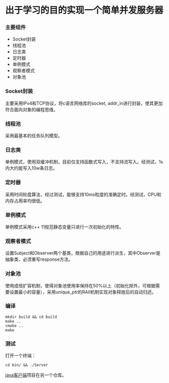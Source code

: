 # 出于学习的目的实现一个简单并发服务器

### 主要组件
-   Socket封装
-   线程池
-   日志类
-   定时器
-   单例模式
-   观察者模式
-   对象池

### Socket封装
主要采用IPv4和TCP协议，将c语言网络库的socket, addr_in进行封装，使其更加符合面向对象的编程思维。

### 线程池
采用最基本的任务队列模型。

### 日志类
单例模式，使用双缓冲机制，目前仅支持函数式写入，不支持流写入。经测试，1s内大约能写入10w条日志。

### 定时器
采用时间轮盘算法，经过测试，能够支持10ms粒度的准确定时。经测试，CPU和内存占用率均很低。

### 单例模式
单例模式采用c++ 11规范静态变量只进行一次初始化的特性。

### 观察者模式
设置Subject和Observer两个基类，根据自己的用途进行派生，其中Observer是抽象类，必须重写response方法。

### 对象池
使用成倍扩容机制，使得对象池使用率保持在50%以上（初始化除外，可根据需要设置最小的容量），采用unique_ptr的RAII机制实现对象释放后的自动归还。

### 编译
```
mkdir build && cd build
make ..
cmake ..
make
```

### 测试
打开一个终端：
```
cd bin/ && ./Server
```

[java客户端](git@github.com:CtrlZ233/swingClient.git)项目在另一个仓库。
